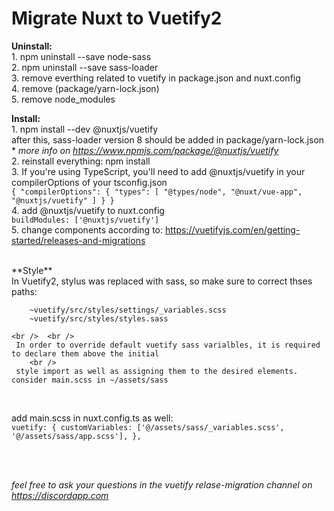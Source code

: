 # Migrate Nuxt to Vuetify2

**Uninstall:**<br />
    1. npm uninstall --save node-sass  <br /> 
    2. npm uninstall --save sass-loader  <br /> 
    3. remove everthing related to vuetify in package.json and nuxt.config  <br />
    4. remove (package/yarn-lock.json)  <br />
    5. remove node_modules  <br />

**Install:**       
    1. npm install --dev @nuxtjs/vuetify  <br />
        after this, sass-loader version 8 should be added in package/yarn-lock.json  <br />
        * *more info on https://www.npmjs.com/package/@nuxtjs/vuetify* <br />
    2. reinstall everything: npm install <br /> 
    3. If you're using TypeScript, you'll need to add @nuxtjs/vuetify in your compilerOptions of your tsconfig.json <br />
        ```
            {
                "compilerOptions": {
                    "types": [
                    "@types/node",
                    "@nuxt/vue-app",
                    "@nuxtjs/vuetify"
                    ]
                }
            }
        ```<br />
    4. add @nuxtjs/vuetify to nuxt.config <br />
        ```
            buildModules: ['@nuxtjs/vuetify']
        ```<br />
    5. change components according to: https://vuetifyjs.com/en/getting-started/releases-and-migrations<br />

<br />
**Style**<br />
    In Vuetify2, stylus was replaced with sass, so make sure to correct thses paths:<br />
  
        ~vuetify/src/styles/settings/_variables.scss
        ~vuetify/src/styles/styles.sass

    <br />  <br />
     In order to override default vuetify sass varialbles, it is required to declare them above the initial  
        <br />
     style import as well as assigning them to the desired elements. consider main.scss in ~/assets/sass 

    
<br />

add main.scss in nuxt.config.ts as well:<br />
        ```
        vuetify: {
            customVariables: ['@/assets/sass/_variables.scss',
            '@/assets/sass/app.scss'],
        },
        ```<br />

<br /><br />

*feel free to ask your questions in the vuetify relase-migration channel on https://discordapp.com*
<br />